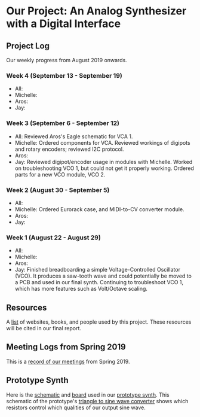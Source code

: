 # Our Project: An Analog Synthesizer with a Digital Interface

## Project Log
Our weekly progress from August 2019 onwards.

### Week 4 (September 13 - September 19)
* All:
* Michelle:
* Aros:
* Jay: 

### Week 3 (September 6 - September 12)
* All: Reviewed Aros's Eagle schematic for VCA 1.
* Michelle: Ordered components for VCA. Reviewed workings of digipots and rotary encoders; reviewed I2C protocol.
* Aros:
* Jay: Reviewed digipot/encoder usage in modules with Michelle. Worked on troubleshooting VCO 1, but could not get it properly working. Ordered parts for a new VCO module, VCO 2.

### Week 2 (August 30 - September 5)
* All:
* Michelle: Ordered Eurorack case, and MIDI-to-CV converter module.
* Aros:
* Jay:

### Week 1 (August 22 - August 29)
* All:
* Michelle: 
* Aros:
* Jay: Finished breadboarding a simple Voltage-Controlled Oscillator (VCO). It produces a saw-tooth wave and could potentially be moved to a PCB and used in our final synth. Continuing to troubleshoot VCO 1, which has more features such as Volt/Octave scaling.

## Resources
A [list](https://docs.google.com/document/d/1bn2XwHxJaG-ds-zcZPaRnOW3YTtZJFIuCk1MftFgEfE/edit?usp=sharing) of websites, books, and people used by this project. These resources will be cited in our final report.

## Meeting Logs from Spring 2019
This is a [record of our meetings](https://github.com/jayheiland/CE_Senior_Project/blob/master/docs/Meeting%20logs.pdf) from Spring 2019.

## Prototype Synth
Here is the [schematic](https://github.com/jayheiland/CE_Senior_Project/blob/master/docs/schematic.PNG) and [board](https://github.com/jayheiland/CE_Senior_Project/blob/master/docs/Board.pdf) used in our [prototype synth](https://github.com/jayheiland/CE_Senior_Project/blob/master/docs/IMG_0136.jpg). This schematic of the prototype's [triangle to sine wave converter](https://github.com/jayheiland/CE_Senior_Project/blob/master/docs/triangleToSine.png) shows which resistors control which qualities of our output sine wave. 
